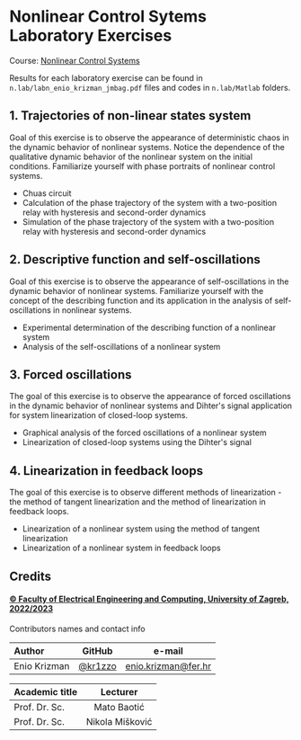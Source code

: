 # Nonlinear Control Sytems Laboratory Exercises

Course: [Nonlinear Control Systems](https://www.fer.unizg.hr/en/course/ncs_d)

Results for each laboratory exercise can be found in `n.lab/labn_enio_krizman_jmbag.pdf` files and codes in `n.lab/Matlab` folders.

## 1. Trajectories of non-linear states system

Goal of this exercise is to observe the appearance of deterministic chaos in the dynamic behavior of nonlinear systems. Notice the dependence of the qualitative dynamic behavior of the nonlinear system on the initial conditions. Familiarize yourself with phase portraits of nonlinear control systems.

* Chuas circuit
* Calculation of the phase trajectory of the system with a two-position relay with hysteresis and second-order dynamics
* Simulation of the phase trajectory of the system with a two-position relay with hysteresis and second-order dynamics

## 2. Descriptive function and self-oscillations

Goal of this exercise is to observe the appearance of self-oscillations in the dynamic behavior of nonlinear systems. Familiarize yourself with the concept of the describing function and its application in the analysis of self-oscillations in nonlinear systems.

* Experimental determination of the describing function of a nonlinear system
* Analysis of the self-oscillations of a nonlinear system 

## 3. Forced oscillations

The goal of this exercise is to observe the appearance of forced oscillations in the dynamic behavior of nonlinear systems and Dihter's signal application for system linearization of closed-loop systems. 

* Graphical analysis of the forced oscillations of a nonlinear system
* Linearization of closed-loop systems using the Dihter's signal

## 4. Linearization in feedback loops

The goal of this exercise is to observe different methods of linearization - the method of tangent linearization and the method of linearization in feedback loops.

* Linearization of a nonlinear system using the method of tangent linearization
* Linearization of a nonlinear system in feedback loops

## Credits

#### [&copy; Faculty of Electrical Engineering and Computing, University of Zagreb, 2022/2023](https://www.fer.unizg.hr/)

&NewLine;

Contributors names and contact info

Author|GitHub | e-mail
| :--- | :---: | :---:
Enio Krizman  | [@kr1zzo](https://github.com/kr1zzo) | enio.krizman@fer.hr

Academic title| Lecturer
| :--- | :---: 
Prof. Dr. Sc. | Mato Baotić
Prof. Dr. Sc. | Nikola Mišković
